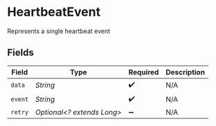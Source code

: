 # HeartbeatEvent

Represents a single heartbeat event


## Fields

| Field                      | Type                       | Required                   | Description                |
| -------------------------- | -------------------------- | -------------------------- | -------------------------- |
| `data`                     | *String*                   | :heavy_check_mark:         | N/A                        |
| `event`                    | *String*                   | :heavy_check_mark:         | N/A                        |
| `retry`                    | *Optional<? extends Long>* | :heavy_minus_sign:         | N/A                        |
